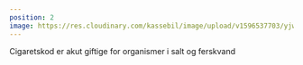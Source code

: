 ```yaml
---
position: 2
image: https://res.cloudinary.com/kassebil/image/upload/v1596537703/yjwwzwhictrlovbfx8za.svg
---
```

Cigaretskod er akut giftige for organismer i salt og ferskvand